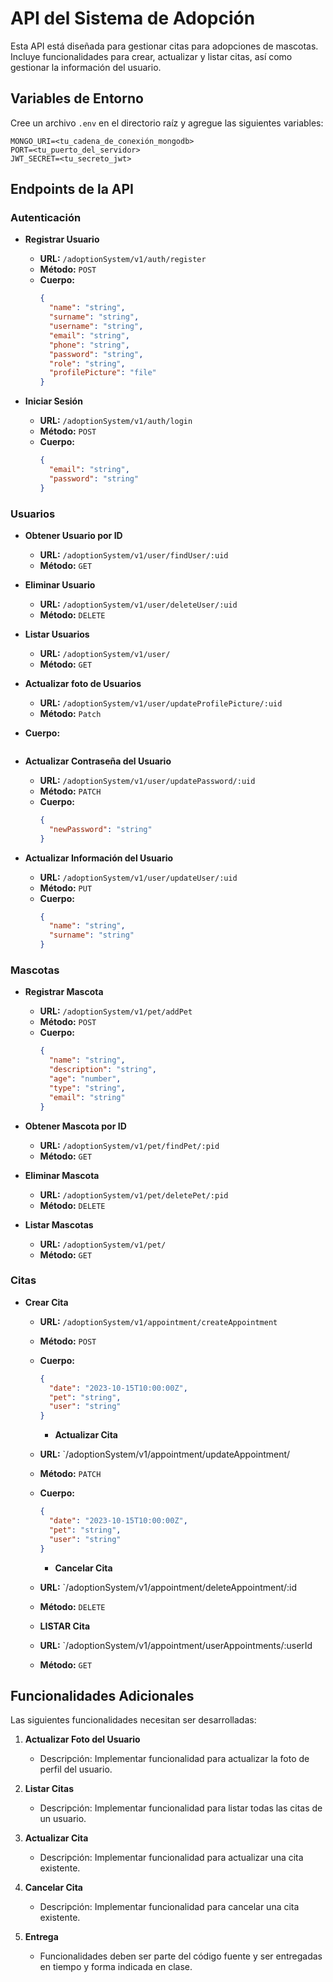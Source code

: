 # API del Sistema de Adopción

Esta API está diseñada para gestionar citas para adopciones de mascotas. Incluye funcionalidades para crear, actualizar y listar citas, así como gestionar la información del usuario.

## Variables de Entorno

Cree un archivo `.env` en el directorio raíz y agregue las siguientes variables:

```
MONGO_URI=<tu_cadena_de_conexión_mongodb>
PORT=<tu_puerto_del_servidor>
JWT_SECRET=<tu_secreto_jwt>
```

## Endpoints de la API

### Autenticación

- **Registrar Usuario**
  - **URL:** `/adoptionSystem/v1/auth/register`
  - **Método:** `POST`
  - **Cuerpo:**
    ```json
    {
      "name": "string",
      "surname": "string",
      "username": "string",
      "email": "string",
      "phone": "string",
      "password": "string",
      "role": "string",
      "profilePicture": "file"
    }
    ```

- **Iniciar Sesión**
  - **URL:** `/adoptionSystem/v1/auth/login`
  - **Método:** `POST`
  - **Cuerpo:**
    ```json
    {
      "email": "string",
      "password": "string"
    }
    ```

### Usuarios

- **Obtener Usuario por ID**
  - **URL:** `/adoptionSystem/v1/user/findUser/:uid`
  - **Método:** `GET`

- **Eliminar Usuario**
  - **URL:** `/adoptionSystem/v1/user/deleteUser/:uid`
  - **Método:** `DELETE`

- **Listar Usuarios**
  - **URL:** `/adoptionSystem/v1/user/`
  - **Método:** `GET`

- **Actualizar foto de  Usuarios**
  - **URL:** `/adoptionSystem/v1/user/updateProfilePicture/:uid`
  - **Método:** `Patch`
 - **Cuerpo:**
   
    ```
    
- **Actualizar Contraseña del Usuario**
  - **URL:** `/adoptionSystem/v1/user/updatePassword/:uid`
  - **Método:** `PATCH`
  - **Cuerpo:**
    ```json
    {
      "newPassword": "string"
    }
    ```

- **Actualizar Información del Usuario**
  - **URL:** `/adoptionSystem/v1/user/updateUser/:uid`
  - **Método:** `PUT`
  - **Cuerpo:**
    ```json
    {
      "name": "string",
      "surname": "string"
    }
    ```

### Mascotas

- **Registrar Mascota**
  - **URL:** `/adoptionSystem/v1/pet/addPet`
  - **Método:** `POST`
  - **Cuerpo:**
    ```json
    {
      "name": "string",
      "description": "string",
      "age": "number",
      "type": "string",
      "email": "string"
    }
    ```

- **Obtener Mascota por ID**
  - **URL:** `/adoptionSystem/v1/pet/findPet/:pid`
  - **Método:** `GET`

- **Eliminar Mascota**
  - **URL:** `/adoptionSystem/v1/pet/deletePet/:pid`
  - **Método:** `DELETE`

- **Listar Mascotas**
  - **URL:** `/adoptionSystem/v1/pet/`
  - **Método:** `GET`

### Citas

- **Crear Cita**
  - **URL:** `/adoptionSystem/v1/appointment/createAppointment`
  - **Método:** `POST`
  - **Cuerpo:**
    ```json
    {
      "date": "2023-10-15T10:00:00Z",
      "pet": "string",
      "user": "string"
    }
    ```
    - **Actualizar Cita**
  - **URL:** `/adoptionSystem/v1/appointment/updateAppointment/
  - **Método:** `PATCH`
  - **Cuerpo:**
    ```json
    {
      "date": "2023-10-15T10:00:00Z",
      "pet": "string",
      "user": "string"
    }
    ```
       - **Cancelar Cita**
  - **URL:** `/adoptionSystem/v1/appointment/deleteAppointment/:id
  - **Método:** `DELETE`

   - **LISTAR Cita**
  - **URL:** `/adoptionSystem/v1/appointment/userAppointments/:userId
  - **Método:** `GET`


  
  
    

## Funcionalidades Adicionales

Las siguientes funcionalidades necesitan ser desarrolladas:

1. **Actualizar Foto del Usuario**
   - Descripción: Implementar funcionalidad para actualizar la foto de perfil del usuario.

2. **Listar Citas**
   - Descripción: Implementar funcionalidad para listar todas las citas de un usuario.

3. **Actualizar Cita**
   - Descripción: Implementar funcionalidad para actualizar una cita existente.

4. **Cancelar Cita**
   - Descripción: Implementar funcionalidad para cancelar una cita existente.

5. **Entrega**
   - Funcionalidades deben ser parte del código fuente y ser entregadas en tiempo y forma indicada en clase.

